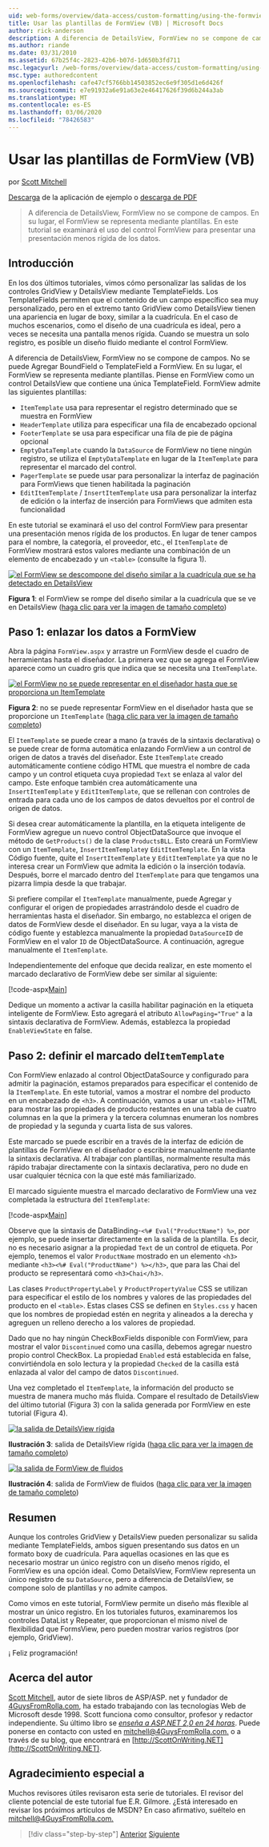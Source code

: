 ```yaml
---
uid: web-forms/overview/data-access/custom-formatting/using-the-formview-s-templates-vb
title: Usar las plantillas de FormView (VB) | Microsoft Docs
author: rick-anderson
description: A diferencia de DetailsView, FormView no se compone de campos. En su lugar, el FormView se representa mediante plantillas. En este tutorial se examinará el uso de la
ms.author: riande
ms.date: 03/31/2010
ms.assetid: 67b25f4c-2823-42b6-b07d-1d650b3fd711
msc.legacyurl: /web-forms/overview/data-access/custom-formatting/using-the-formview-s-templates-vb
msc.type: authoredcontent
ms.openlocfilehash: cafe47cf5766bb14503852ec6e9f305d1e6d426f
ms.sourcegitcommit: e7e91932a6e91a63e2e46417626f39d6b244a3ab
ms.translationtype: MT
ms.contentlocale: es-ES
ms.lasthandoff: 03/06/2020
ms.locfileid: "78426583"
---
```

# <a name="using-the-formviews-templates-vb"></a>Usar las plantillas de FormView (VB)

por [Scott Mitchell](https://twitter.com/ScottOnWriting)

[Descarga](https://download.microsoft.com/download/5/7/0/57084608-dfb3-4781-991c-407d086e2adc/ASPNET_Data_Tutorial_14_VB.exe) de la aplicación de ejemplo o [descarga de PDF](using-the-formview-s-templates-vb/_static/datatutorial14vb1.pdf)

> A diferencia de DetailsView, FormView no se compone de campos. En su lugar, el FormView se representa mediante plantillas. En este tutorial se examinará el uso del control FormView para presentar una presentación menos rígida de los datos.

## <a name="introduction"></a>Introducción

En los dos últimos tutoriales, vimos cómo personalizar las salidas de los controles GridView y DetailsView mediante TemplateFields. Los TemplateFields permiten que el contenido de un campo específico sea muy personalizado, pero en el extremo tanto GridView como DetailsView tienen una apariencia en lugar de boxy, similar a la cuadrícula. En el caso de muchos escenarios, como el diseño de una cuadrícula es ideal, pero a veces se necesita una pantalla menos rígida. Cuando se muestra un solo registro, es posible un diseño fluido mediante el control FormView.

A diferencia de DetailsView, FormView no se compone de campos. No se puede Agregar BoundField o TemplateField a FormView. En su lugar, el FormView se representa mediante plantillas. Piense en FormView como un control DetailsView que contiene una única TemplateField. FormView admite las siguientes plantillas:

- `ItemTemplate` usa para representar el registro determinado que se muestra en FormView
- `HeaderTemplate` utiliza para especificar una fila de encabezado opcional
- `FooterTemplate` se usa para especificar una fila de pie de página opcional
- `EmptyDataTemplate` cuando la `DataSource` de FormView no tiene ningún registro, se utiliza el `EmptyDataTemplate` en lugar de la `ItemTemplate` para representar el marcado del control.
- `PagerTemplate` se puede usar para personalizar la interfaz de paginación para FormViews que tienen habilitada la paginación
- `EditItemTemplate` / `InsertItemTemplate` usa para personalizar la interfaz de edición o la interfaz de inserción para FormViews que admiten esta funcionalidad

En este tutorial se examinará el uso del control FormView para presentar una presentación menos rígida de los productos. En lugar de tener campos para el nombre, la categoría, el proveedor, etc., el `ItemTemplate` de FormView mostrará estos valores mediante una combinación de un elemento de encabezado y un `<table>` (consulte la figura 1).

[![el FormView se descompone del diseño similar a la cuadrícula que se ha detectado en DetailsView](using-the-formview-s-templates-vb/_static/image2.png)](using-the-formview-s-templates-vb/_static/image1.png)

**Figura 1**: el FormView se rompe del diseño similar a la cuadrícula que se ve en DetailsView ([haga clic para ver la imagen de tamaño completo](using-the-formview-s-templates-vb/_static/image3.png))

## <a name="step-1-binding-the-data-to-the-formview"></a>Paso 1: enlazar los datos a FormView

Abra la página `FormView.aspx` y arrastre un FormView desde el cuadro de herramientas hasta el diseñador. La primera vez que se agrega el FormView aparece como un cuadro gris que indica que se necesita una `ItemTemplate`.

[![el FormView no se puede representar en el diseñador hasta que se proporciona un ItemTemplate](using-the-formview-s-templates-vb/_static/image5.png)](using-the-formview-s-templates-vb/_static/image4.png)

**Figura 2**: no se puede representar FormView en el diseñador hasta que se proporcione un `ItemTemplate` ([haga clic para ver la imagen de tamaño completo](using-the-formview-s-templates-vb/_static/image6.png))

El `ItemTemplate` se puede crear a mano (a través de la sintaxis declarativa) o se puede crear de forma automática enlazando FormView a un control de origen de datos a través del diseñador. Este `ItemTemplate` creado automáticamente contiene código HTML que muestra el nombre de cada campo y un control etiqueta cuya propiedad `Text` se enlaza al valor del campo. Este enfoque también crea automáticamente una `InsertItemTemplate` y `EditItemTemplate`, que se rellenan con controles de entrada para cada uno de los campos de datos devueltos por el control de origen de datos.

Si desea crear automáticamente la plantilla, en la etiqueta inteligente de FormView agregue un nuevo control ObjectDataSource que invoque el método de `GetProducts()` de la clase `ProductsBLL`. Esto creará un FormView con un `ItemTemplate`, `InsertItemTemplate`y `EditItemTemplate`. En la vista Código fuente, quite el `InsertItemTemplate` y `EditItemTemplate` ya que no le interesa crear un FormView que admita la edición o la inserción todavía. Después, borre el marcado dentro del `ItemTemplate` para que tengamos una pizarra limpia desde la que trabajar.

Si prefiere compilar el `ItemTemplate` manualmente, puede Agregar y configurar el origen de propiedades arrastrándolo desde el cuadro de herramientas hasta el diseñador. Sin embargo, no establezca el origen de datos de FormView desde el diseñador. En su lugar, vaya a la vista de código fuente y establezca manualmente la propiedad `DataSourceID` de FormView en el valor `ID` de ObjectDataSource. A continuación, agregue manualmente el `ItemTemplate`.

Independientemente del enfoque que decida realizar, en este momento el marcado declarativo de FormView debe ser similar al siguiente:

[!code-aspx[Main](using-the-formview-s-templates-vb/samples/sample1.aspx)]

Dedique un momento a activar la casilla habilitar paginación en la etiqueta inteligente de FormView. Esto agregará el atributo `AllowPaging="True"` a la sintaxis declarativa de FormView. Además, establezca la propiedad `EnableViewState` en false.

## <a name="step-2-defining-theitemtemplates-markup"></a>Paso 2: definir el marcado del`ItemTemplate`

Con FormView enlazado al control ObjectDataSource y configurado para admitir la paginación, estamos preparados para especificar el contenido de la `ItemTemplate`. En este tutorial, vamos a mostrar el nombre del producto en un encabezado de `<h3>`. A continuación, vamos a usar un `<table>` HTML para mostrar las propiedades de producto restantes en una tabla de cuatro columnas en la que la primera y la tercera columnas enumeran los nombres de propiedad y la segunda y cuarta lista de sus valores.

Este marcado se puede escribir en a través de la interfaz de edición de plantillas de FormView en el diseñador o escribirse manualmente mediante la sintaxis declarativa. Al trabajar con plantillas, normalmente resulta más rápido trabajar directamente con la sintaxis declarativa, pero no dude en usar cualquier técnica con la que esté más familiarizado.

El marcado siguiente muestra el marcado declarativo de FormView una vez completada la estructura del `ItemTemplate`:

[!code-aspx[Main](using-the-formview-s-templates-vb/samples/sample2.aspx)]

Observe que la sintaxis de DataBinding-`<%# Eval("ProductName") %>`, por ejemplo, se puede insertar directamente en la salida de la plantilla. Es decir, no es necesario asignar a la propiedad `Text` de un control de etiqueta. Por ejemplo, tenemos el valor `ProductName` mostrado en un elemento `<h3>` mediante `<h3><%# Eval("ProductName") %></h3>`, que para las Chai del producto se representará como `<h3>Chai</h3>`.

Las clases `ProductPropertyLabel` y `ProductPropertyValue` CSS se utilizan para especificar el estilo de los nombres y valores de las propiedades del producto en el `<table>`. Estas clases CSS se definen en `Styles.css` y hacen que los nombres de propiedad estén en negrita y alineados a la derecha y agreguen un relleno derecho a los valores de propiedad.

Dado que no hay ningún CheckBoxFields disponible con FormView, para mostrar el valor `Discontinued` como una casilla, debemos agregar nuestro propio control CheckBox. La propiedad `Enabled` está establecida en false, convirtiéndola en solo lectura y la propiedad `Checked` de la casilla está enlazada al valor del campo de datos `Discontinued`.

Una vez completado el `ItemTemplate`, la información del producto se muestra de manera mucho más fluida. Compare el resultado de DetailsView del último tutorial (Figura 3) con la salida generada por FormView en este tutorial (Figura 4).

[![la salida de DetailsView rígida](using-the-formview-s-templates-vb/_static/image8.png)](using-the-formview-s-templates-vb/_static/image7.png)

**Ilustración 3**: salida de DetailsView rígida ([haga clic para ver la imagen de tamaño completo](using-the-formview-s-templates-vb/_static/image9.png))

[![la salida de FormView de fluidos](using-the-formview-s-templates-vb/_static/image11.png)](using-the-formview-s-templates-vb/_static/image10.png)

**Ilustración 4**: salida de FormView de fluidos ([haga clic para ver la imagen de tamaño completo](using-the-formview-s-templates-vb/_static/image12.png))

## <a name="summary"></a>Resumen

Aunque los controles GridView y DetailsView pueden personalizar su salida mediante TemplateFields, ambos siguen presentando sus datos en un formato boxy de cuadrícula. Para aquellas ocasiones en las que es necesario mostrar un único registro con un diseño menos rígido, el FormView es una opción ideal. Como DetailsView, FormView representa un único registro de su `DataSource`, pero a diferencia de DetailsView, se compone solo de plantillas y no admite campos.

Como vimos en este tutorial, FormView permite un diseño más flexible al mostrar un único registro. En los tutoriales futuros, examinaremos los controles DataList y Repeater, que proporcionan el mismo nivel de flexibilidad que FormsView, pero pueden mostrar varios registros (por ejemplo, GridView).

¡ Feliz programación!

## <a name="about-the-author"></a>Acerca del autor

[Scott Mitchell](http://www.4guysfromrolla.com/ScottMitchell.shtml), autor de siete libros de ASP/ASP. net y fundador de [4GuysFromRolla.com](http://www.4guysfromrolla.com), ha estado trabajando con las tecnologías Web de Microsoft desde 1998. Scott funciona como consultor, profesor y redactor independiente. Su último libro se [*enseña a ASP.NET 2,0 en 24 horas*](https://www.amazon.com/exec/obidos/ASIN/0672327384/4guysfromrollaco). Puede ponerse en contacto con usted en [mitchell@4GuysFromRolla.com.](mailto:mitchell@4GuysFromRolla.com) o a través de su blog, que encontrará en [http://ScottOnWriting.NET](http://ScottOnWriting.NET).

## <a name="special-thanks-to"></a>Agradecimiento especial a

Muchos revisores útiles revisaron esta serie de tutoriales. El revisor del cliente potencial de este tutorial fue E.R. Gilmore. ¿Está interesado en revisar los próximos artículos de MSDN? En caso afirmativo, suéltelo en [mitchell@4GuysFromRolla.com.](mailto:mitchell@4GuysFromRolla.com)

> [!div class="step-by-step"]
> [Anterior](using-templatefields-in-the-detailsview-control-vb.md)
> [Siguiente](displaying-summary-information-in-the-gridview-s-footer-vb.md)
